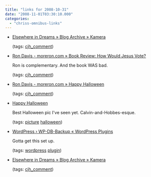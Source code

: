 ```yaml
---
title: "links for 2008-10-31"
date: "2008-11-01T03:30:10.000"
categories: 
  - "chriss-omnibus-links"
---
```


- [Elsewhere in Dreams » Blog Archive » Kamera](http://www.rmfo-blogs.com/daniel/2008/10/30/kamera/#comment-20263)
    
    (tags: [cjh\_comment](http://delicious.com/hubbsc/cjh_comment))
    
- [Ron Davis - moreron.com » Book Review: How Would Jesus Vote?](http://www.moreron.com/2008/10/31/book-review-how-would-jesus-vote/#comment-53205)
    
    Ron is complementary. And the book WAS bad.
    
    (tags: [cjh\_comment](http://delicious.com/hubbsc/cjh_comment))
    
- [Ron Davis - moreron.com » Happy Halloween](http://www.moreron.com/2008/10/31/happy-halloween/#comment-53100)
    
    (tags: [cjh\_comment](http://delicious.com/hubbsc/cjh_comment))
    
- [Happy Halloween](http://www.moreron.com/2008/10/31/happy-halloween/)
    
    Best Halloween pic I've seen yet. Calvin-and-Hobbes-esque.
    
    (tags: [picture](http://delicious.com/hubbsc/picture) [halloween](http://delicious.com/hubbsc/halloween))
    
- [WordPress › WP-DB-Backup « WordPress Plugins](http://wordpress.org/extend/plugins/wp-db-backup/)
    
    Gotta get this set up.
    
    (tags: [wordpress](http://delicious.com/hubbsc/wordpress) [plugin](http://delicious.com/hubbsc/plugin))
    
- [Elsewhere in Dreams » Blog Archive » Kamera](http://www.rmfo-blogs.com/daniel/2008/10/30/kamera/#comment-20260)
    
    (tags: [cjh\_comment](http://delicious.com/hubbsc/cjh_comment))
